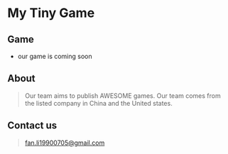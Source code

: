 # My Tiny Game

## Game
- our game is coming soon

## About
> Our team aims to publish AWESOME games. Our team comes from the listed company in China and the United states. 

## Contact us
> fan.li19900705@gmail.com


